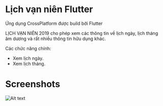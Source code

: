 # Lịch vạn niên Flutter

Ứng dụng CrossPlatform được build bởi Flutter

LỊCH VẠN NIÊN 2019 cho phép xem các thông tin về lịch ngày, lịch tháng âm dương và rất nhiều thông tin hữu dụng khác.

Các chức năng chính:
- Xem lịch ngày.
- Xem lịch tháng.

# Screenshots

![Alt text](img/intro.gif?raw=true "Intro")
